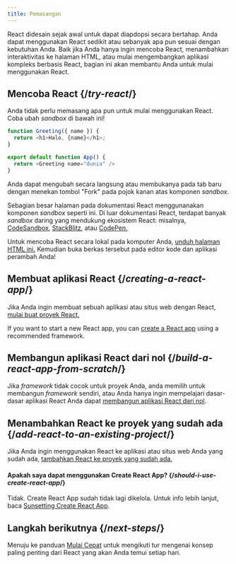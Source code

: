 ```yaml
---
title: Pemasangan
---
```


<Intro>

React didesain sejak awal untuk dapat diapdopsi secara bertahap. Anda dapat menggunakan React sedikit atau sebanyak apa pun sesuai dengan kebutuhan Anda. Baik jika Anda hanya ingin mencoba React, menambahkan interaktivitas ke halaman HTML, atau mulai mengembangkan aplikasi kompleks berbasis React, bagian ini akan membantu Anda untuk mulai menggunakan React.

</Intro>

## Mencoba React {/*try-react*/}

Anda tidak perlu memasang apa pun untuk mulai menggunakan React. Coba ubah *sandbox* di bawah ini!

<Sandpack>

```js
function Greeting({ name }) {
  return <h1>Halo, {name}</h1>;
}

export default function App() {
  return <Greeting name="dunia" />
}
```

</Sandpack>

Anda dapat mengubah secara langsung atau membukanya pada tab baru dengan menekan tombol "Fork" pada pojok kanan atas komponen *sandbox*.

Sebagian besar halaman pada dokumentasi React menggunanakan komponen *sandbox* seperti ini.
Di luar dokumentasi React, terdapat banyak *sandbox* daring yang mendukung ekosistem React: misalnya, [CodeSandbox](https://codesandbox.io/s/new), [StackBlitz](https://stackblitz.com/fork/react), atau [CodePen.](https://codepen.io/pen?template=QWYVwWN)

Untuk mencoba React secara lokal pada komputer Anda, [unduh halaman HTML ini.](https://gist.githubusercontent.com/gaearon/0275b1e1518599bbeafcde4722e79ed1/raw/db72dcbf3384ee1708c4a07d3be79860db04bff0/example.html) Kemudian buka berkas tersebut pada editor kode dan aplikasi perambah Anda!

## Membuat aplikasi React {/*creating-a-react-app*/}

Jika Anda ingin membuat sebuah aplikasi atau situs web dengan React, [mulai buat proyek React.](/learn/creating-a-react-app)

If you want to start a new React app, you can [create a React app](/learn/creating-a-react-app) using a recommended framework.

## Membangun aplikasi React dari nol {/*build-a-react-app-from-scratch*/}

Jika *framework* tidak cocok untuk proyek Anda, anda memilih untuk membangun *framework* sendiri, atau Anda hanya ingin mempelajari dasar-dasar aplikasi React Anda dapat [membangun aplikasi React dari nol](/learn/build-a-react-app-from-scratch).

## Menambahkan React ke proyek yang sudah ada {/*add-react-to-an-existing-project*/}

Jika Anda ingin menggunakan React ke aplikasi atau situs web Anda yang sudah ada, [tambahkan React ke proyek yang sudah ada.](/learn/add-react-to-an-existing-project)


<Note>

#### Apakah saya dapat menggunakan Create React App? {/*should-i-use-create-react-app*/}

Tidak. Create React App sudah tidak lagi dikelola. Untuk info lebih lanjut, baca [Sunsetting Create React App](/blog/2025/02/14/sunsetting-create-react-app).

</Note>

## Langkah berikutnya {/*next-steps*/}

Menuju ke panduan [Mulai Cepat](/learn) untuk mengikuti tur mengenai konsep paling penting dari React yang akan Anda temui setiap hari.

